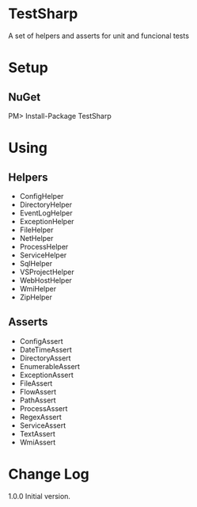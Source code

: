TestSharp
=========

A set of helpers and asserts for unit and funcional tests

Setup
=========

NuGet
------
PM> Install-Package TestSharp

Using
=========
Helpers
------
- ConfigHelper
- DirectoryHelper
- EventLogHelper
- ExceptionHelper
- FileHelper
- NetHelper
- ProcessHelper
- ServiceHelper
- SqlHelper
- VSProjectHelper
- WebHostHelper
- WmiHelper
- ZipHelper


Asserts
------
- ConfigAssert
- DateTimeAssert
- DirectoryAssert
- EnumerableAssert
- ExceptionAssert
- FileAssert
- FlowAssert
- PathAssert
- ProcessAssert
- RegexAssert
- ServiceAssert
- TextAssert
- WmiAssert


Change Log
======
1.0.0 Initial version.
